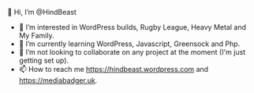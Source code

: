 👋 Hi, I’m @HindBeast
- 👀 I’m interested in WordPress builds, Rugby League, Heavy Metal and My Family.
- 🌱 I’m currently learning WordPress, Javascript, Greensock and Php.
- 💞️ I’m not looking to collaborate on any project at the moment (I'm just getting set up).
- 📫 How to reach me https://hindbeast.wordpress.com and https://mediabadger.uk.

<!---
HindBeast/HindBeast is a ✨ special ✨ repository because its `README.md` (this file) appears on your GitHub profile.
You can click the Preview link to take a look at your changes.
--->
